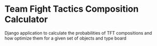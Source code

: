 # Team Fight Tactics Composition Calculator

Django application to calculate the probabilities of TFT compositions
and how optimize them for a given set of objects and type board 
